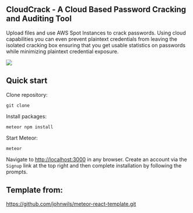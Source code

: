 ## CloudCrack - A Cloud Based Password Cracking and Auditing Tool

Upload files and use AWS Spot Instances to crack passwords. Using cloud capabilities you can even prevent plaintext credentials from leaving the isolated cracking box ensuring that you get usable statistics on passwords while minimizing plaintext credential exposure.

![](initial-walkthrough.gif)

## Quick start
Clone repository:
```
git clone 
```
Install packages:
```
meteor npm install
```
Start Meteor:
```
meteor
```

Navigate to [http://localhost:3000](http://localhost:3000) in any browser.
Create an account via the `Signup` link at the top right and then complete installation by following the prompts.


## Template from:
https://github.com/johnwils/meteor-react-template.git